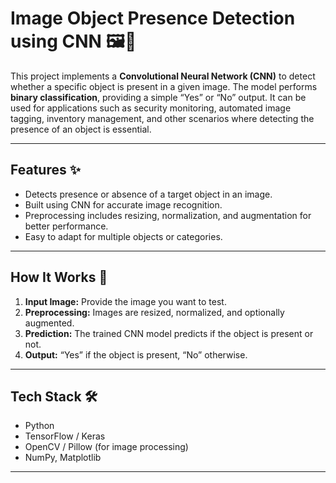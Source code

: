 # Image Object Presence Detection using CNN 🖼️🤖

This project implements a **Convolutional Neural Network (CNN)** to detect whether a specific object is present in a given image. The model performs **binary classification**, providing a simple “Yes” or “No” output. It can be used for applications such as security monitoring, automated image tagging, inventory management, and other scenarios where detecting the presence of an object is essential.

---

## Features ✨
- Detects presence or absence of a target object in an image.  
- Built using CNN for accurate image recognition.  
- Preprocessing includes resizing, normalization, and augmentation for better performance.  
- Easy to adapt for multiple objects or categories.  

---

## How It Works 🧠
1. **Input Image:** Provide the image you want to test.  
2. **Preprocessing:** Images are resized, normalized, and optionally augmented.  
3. **Prediction:** The trained CNN model predicts if the object is present or not.  
4. **Output:** “Yes” if the object is present, “No” otherwise.  

---

## Tech Stack 🛠️
- Python  
- TensorFlow / Keras  
- OpenCV / Pillow (for image processing)  
- NumPy, Matplotlib  

---
